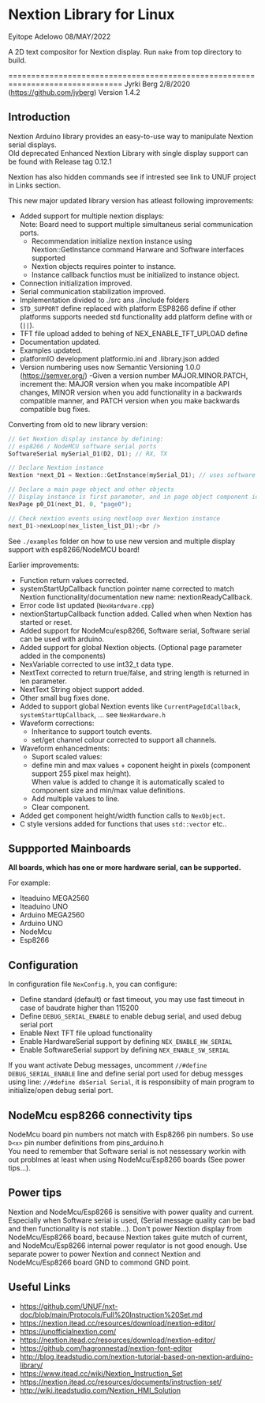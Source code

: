 ﻿# Nextion Library for Linux

Eyitope Adelowo 08/MAY/2022 

A 2D text compositor for Nextion display.
Run `make` from top directory to build.

===============================================================================
Jyrki Berg 2/8/2020 (https://github.com/jyberg) Version 1.4.2

## Introduction

Nextion Arduino library provides an easy-to-use way to manipulate Nextion serial displays.  
Old deprecated Enhanced Nextion Library with single display support can be found with Release tag 0.12.1

Nextion has also hidden commands see if intrested see link to UNUF project in Links section.

This new major updated library version has atleast following improvements:

- Added support for multiple nextion displays:  
  Note: Board need to support multiple simultaneus serial communication ports.
  - Recommendation initialize nextion instance using Nextion::GetInstance command Harware and Software interfaces supported
  - Nextion objects requires pointer to instance.
  - Instance callback functios must be initialized to instance object.
- Connection initialization improved.
- Serial communication stabilization improved.
- Implementation divided to ./src ans ./include folders
- `STD_SUPPORT` define replaced with platform ESP8266 define if other platforms supports needed std functionality add platform define with or (`||`).
- TFT file upload added to behing of NEX_ENABLE_TFT_UPLOAD define
- Documentation updated.
- Examples updated.
- platformIO development platformio.ini and .library.json added
- Version numbering uses now Semantic Versioning 1.0.0 (<https://semver.org/>)
  -Given a version number MAJOR.MINOR.PATCH, increment the:
    MAJOR version when you make incompatible API changes,
    MINOR version when you add functionality in a backwards compatible manner, and
    PATCH version when you make backwards compatible bug fixes.

Converting from old to new library version:

```c++
// Get Nextion display instance by defining:
// esp8266 / NodeMCU software serial ports
SoftwareSerial mySerial_D1(D2, D1); // RX, TX

// Declare Nextion instance
Nextion *next_D1 = Nextion::GetInstance(mySerial_D1); // uses software serial

// Declare a main page object and other objects
// Display instance is first parameter, and in page object component id is removed
NexPage p0_D1(next_D1, 0, "page0");

// Check nextion events using nextloop over Nextion instance
next_D1->nexLoop(nex_listen_list_D1);<br />
```

See `./examples` folder on how to use new version and multiple display support with esp8266/NodeMCU board!

Earlier improvements:

- Function return values corrected.
- systemStartUpCallback function pointer name corrected to match Nextion functionality/documentation new name: nextionReadyCallback.
- Error code list updated (`NexHardware.cpp`)
- nextionStartupCallback function added. Called when when Nextion has started or reset.
- Added support for NodeMcu/esp8266, Software serial, Software serial can be used with arduino.
- Added support for global Nextion objects. (Optional page parameter added in the components)
- NexVariable corrected to use int32_t data type.
- NextText corrected to return true/false, and string length is returned in len parameter.
- NextText String object support added.
- Other small bug fixes done.
- Added to support global Nextion events like `CurrentPageIdCallback`, `systemStartUpCallback`, ... see `NexHardware.h`
- Waveform corrections:
  - Inheritance to support toutch events.
  - set/get channel colour corrected to support all channels.
- Waveform enhancedments:
  - Suport scaled values:
  - define min and max values + coponent height in pixels (component support 255 pixel max height).  
  When value is added to change it is automatically scaled to component size and min/max value definitions.
  - Add multiple values to line.
  - Clear component.
- Added get component height/width function calls to `NexObject`.
- C style versions added for functions that uses `std::vector` etc..

## Suppported Mainboards

**All boards, which has one or more hardware serial, can be supported.**

For example:

- Iteaduino MEGA2560
- Iteaduino UNO
- Arduino MEGA2560
- Arduino UNO
- NodeMcu
- Esp8266

## Configuration

In configuration file `NexConfig.h`, you can configure:

- Define standard (default) or fast timeout, you may use fast timeout in case of baudrate higher than 115200
- Define `DEBUG_SERIAL_ENABLE` to enable debug serial, and used debug serial port
- Enable Next TFT file upload functionality
- Enable HardwareSerial support by defining `NEX_ENABLE_HW_SERIAL`
- Enable SoftwareSerial support by defining `NEX_ENABLE_SW_SERIAL`

If you want activate Debug messages, uncomment `//#define DEBUG_SERIAL_ENABLE` line and define serial port used for debug messges using line: `//#define dbSerial Serial`, it is responsibiity of main program to initialize/open debug serial port.  

## NodeMcu esp8266 connectivity tips

NodeMcu board pin numbers not match with Esp8266 pin numbers. So use `D<x>` pin number definitions from pins_arduino.h  
You need to remember that Software serial is not nessessary workin with out problmes at least when using NodeMcu/Esp8266 boards (See power tips...).

## Power tips

Nextion and NodeMcu/Esp8266 is sensitive with power quality and current. Especially when Software serial is used, (Serial message quality can be bad and then functionality is not stable...). Don't power Nextion display from NodeMcu/Esp8266 board, because Nextion takes guite mutch of current, and NodeMcu/Esp8266 internal power requlator is not good enough. Use separate power to power Nextion and connect Nextion and NodeMcu/Esp8266 board GND to commond GND point.  

## Useful Links

- <https://github.com/UNUF/nxt-doc/blob/main/Protocols/Full%20Instruction%20Set.md>
- <https://nextion.itead.cc/resources/download/nextion-editor/>
- <https://unofficialnextion.com/>
- <https://nextion.itead.cc/resources/download/nextion-editor/>
- <https://github.com/hagronnestad/nextion-font-editor>
- <http://blog.iteadstudio.com/nextion-tutorial-based-on-nextion-arduino-library/>
- <https://www.itead.cc/wiki/Nextion_Instruction_Set>
- <https://nextion.itead.cc/resources/documents/instruction-set/>
- <http://wiki.iteadstudio.com/Nextion_HMI_Solution>

